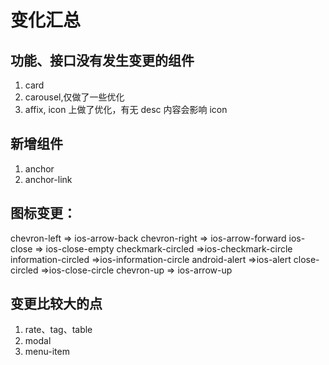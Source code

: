 # 变化汇总

## 功能、接口没有发生变更的组件

1.  card
2.  carousel,仅做了一些优化
3.  affix, icon 上做了优化，有无 desc 内容会影响 icon

## 新增组件

1.  anchor
2.  anchor-link

## 图标变更：

chevron-left => ios-arrow-back
chevron-right => ios-arrow-forward
ios-close => ios-close-empty
checkmark-circled =>ios-checkmark-circle
information-circled =>ios-information-circle
android-alert =>ios-alert
close-circled =>ios-close-circle
chevron-up => ios-arrow-up

## 变更比较大的点

1.  rate、tag、table
1.  modal
2.  menu-item
